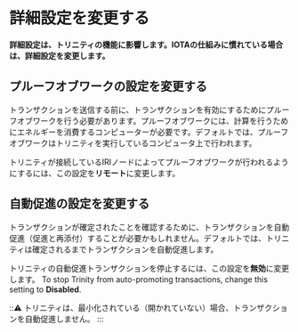 # 詳細設定を変更する
<!-- # Change the advanced settings -->

**詳細設定は、トリニティの機能に影響します。IOTAの仕組みに慣れている場合は、詳細設定を変更します。**
<!-- **Advanced settings affect the functionality of Trinity. Change the advanced settings if you're familiar with how IOTA works.** -->

## プルーフオブワークの設定を変更する
<!-- ## Change the proof-of-work settings -->

トランザクションを送信する前に、トランザクションを有効にするためにプルーフオブワークを行う必要があります。プルーフオブワークには、計算を行うためにエネルギーを消費するコンピューターが必要です。デフォルトでは、プルーフオブワークはトリニティを実行しているコンピュータ上で行われます。
<!-- Before you send a transaction, proof of work must be done to make it valid. Proof of work requires a computer to use energy to do computations. By default proof of work is done on the computer that is running Trinity. -->

トリニティが接続しているIRIノードによってプルーフオブワークが行われるようにするには、この設定を**リモート**に変更します。
<!-- To have the proof of work be done by the IRI node that Trinity is connected to, change this setting to **Remote**. -->

## 自動促進の設定を変更する
<!-- ## Change the auto-promotion settings -->

トランザクションが確定されたことを確認するために、トランザクションを自動促進（促進と再添付）することが必要かもしれません。デフォルトでは、トリニティは確定されるまでトランザクションを自動促進します。
<!-- To make sure that transactions are confirmed, it may be necessary to auto-promote (promote and reattach) them. By default, Trinity auto-promotes transactions until they're confirmed. -->

トリニティの自動促進トランザクションを停止するには、この設定を**無効**に変更します。
To stop Trinity from auto-promoting transactions, change this setting to **Disabled**.

:::warning:
トリニティは、最小化されている（開かれていない）場合、トランザクションを自動促進しません。
:::
<!-- :::warning: -->
<!-- Trinity does not auto-promote transactions if it's minimized (not open). -->
<!-- ::: -->
